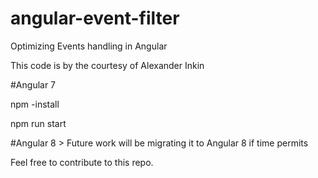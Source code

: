 # angular-event-filter
Optimizing Events handling in Angular

This code is by the courtesy of Alexander Inkin

#Angular 7 

npm -install

npm run start

#Angular 8 > 
Future work will be migrating it to Angular 8 if time permits

Feel free to contribute to this repo.
